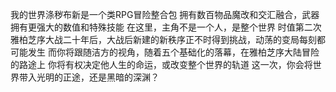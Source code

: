 我的世界涤秽布新是一个类RPG冒险整合包
拥有数百物品魔改和交汇融合，武器拥有更强大的数值和特殊技能
在这里，主角不是一个人，是整个世界
时值第二次雅柏芝序大战二十年后，大战后新建的新秩序正不时得到挑战，动荡的变局每刻都可能发生
而你将跟随洁方的视角，随着五个基础化的落幕，在雅柏芝序大陆冒险的路途上
你将有权决定他人生的命运，或改变整个世界的轨道
这一次，你会将世界带入光明的正途，还是黑暗的深渊？
